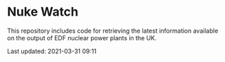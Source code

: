# Nuke Watch

This repository includes code for retrieving the latest information available on the output of EDF nuclear power plants in the UK.

Last updated: 2021-03-31 09:11